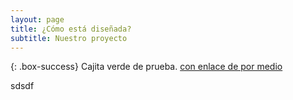 ```yaml
---
layout: page
title: ¿Cómo está diseñada?
subtitle: Nuestro proyecto
---
```


{: .box-success}
Cajita verde de prueba. [con enlace de por medio](https://permaculturaaragon.github.io/Web-TorreEscribana/)

sdsdf
